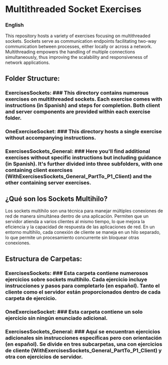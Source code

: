 
# Multithreaded Socket Exercises #

### English ###

This repository hosts a variety of exercises focusing on multithreaded sockets. Sockets serve as communication endpoints facilitating two-way communication between processes, either locally or across a network. Multithreading empowers the handling of multiple connections simultaneously, thus improving the scalability and responsiveness of network applications.

## Folder Structure: ##

### ExercisesSockets: ### This directory contains numerous exercises on multithreaded sockets. Each exercise comes with instructions (in Spanish) and steps for completion. Both client and server components are provided within each exercise folder.

### OneExerciseSocket: ### This directory hosts a single exercise without accompanying instructions.

### ExercisesSockets_General: ### Here you'll find additional exercises without specific instructions but including guidance (in Spanish). It's further divided into three subfolders, with one containing client exercises (WithExercisesSockets_General_PartTo_P1_Client) and the other containing server exercises.

## ¿Qué son los Sockets Multihilo? ##

Los sockets multihilo son una técnica para manejar múltiples conexiones de red de manera simultánea dentro de una aplicación. Permiten que un servidor atienda a varios clientes al mismo tiempo, lo que mejora la eficiencia y la capacidad de respuesta de las aplicaciones de red. En un entorno multihilo, cada conexión de cliente se maneja en un hilo separado, lo que permite un procesamiento concurrente sin bloquear otras conexiones.

## Estructura de Carpetas: ##

### ExercisesSockets: ### Esta carpeta contiene numerosos ejercicios sobre sockets multihilo. Cada ejercicio incluye instrucciones y pasos para completarlo (en español). Tanto el cliente como el servidor están proporcionados dentro de cada carpeta de ejercicio.

### OneExerciseSocket: ### Esta carpeta contiene un solo ejercicio sin ningún enunciado adicional.

### ExercisesSockets_General: ### Aquí se encuentran ejercicios adicionales sin instrucciones específicas pero con orientación (en español). Se divide en tres subcarpetas, una con ejercicios de cliente (WithExercisesSockets_General_PartTo_P1_Client) y otra con ejercicios de servidor.
